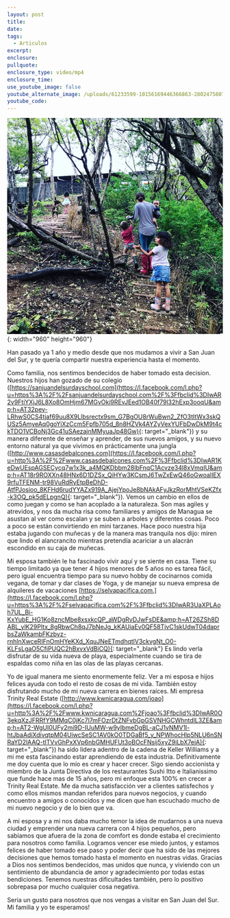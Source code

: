 ```yaml
---
layout: post
title:
date:
tags:
  - Articulos
excerpt:
enclosure:
pullquote:
enclosure_type: video/mp4
enclosure_time:
use_youtube_image: false
youtube_alternate_image: /uploads/61233599-10156169446366863-2802475807136546816-n.jpg
youtube_code:
---
```


![](/uploads/61233599-10156169446366863-2802475807136546816-n.jpg){: width="960" height="960"}

Han pasado ya 1 a&ntilde;o y medio desde que nos mudamos a vivir a San Juan del Sur, y te quer&iacute;a compartir nuestra experiencia hasta el momento.&nbsp;

Como familia, nos sentimos bendecidos de haber tomado esta decision. Nuestros hijos han gozado de su colegio ([https://sanjuandelsurdayschool.com](https://l.facebook.com/l.php?u=https%3A%2F%2Fsanjuandelsurdayschool.com%2F%3Ffbclid%3DIwAR2v9FtiYXjJ6L8Xo8OmHjm67MGvOki9REvJEed1OB40f79l32hExp3ooqU&amp;h=AT32pey-LRhwS0CS4tjaf69uu8X9Llbsrectx9sm_G7BgOU8rWuBwn2_ZfO3tItWx3skQUSz5AmyeAq0goYiXzCcm5Fpfb705d_8n8HZVk4AYZyVexYUFbDwDkM9t4ckTDO1VCBoNj3Gc41uSAezajnMMyuaJp48Gw){: target="_blank"}) y su manera diferente de ense&ntilde;ar y aprender, de sus nuevos amigos, y su nuevo entorno natural ya que vivimos en pr&aacute;cticamente una jungla ([http://www.casasdebalcones.com](https://l.facebook.com/l.php?u=http%3A%2F%2Fwww.casasdebalcones.com%2F%3Ffbclid%3DIwAR1KeDwUEspAGSECycq7w1x3k_a4MQKDbbm28lbFnqC1Acvze34l8xVmqIU&amp;h=AT18r9ROXXn48HNx6D1DZSx_QiHYw3KCsmJ6TwZxEwQ46oGwoaIlEX9rfuTFENM-tr98VuRdRyEtpBeDhD-AtfPJosioo_8KFHd6rudYYAZx919A_AjejYpoJe8bNAkAFyJkzRorMhtVSeKZfx-k3OQ_pk5dELpgnQ){: target="_blank"}). Vemos un cambio en ellos de como juegan y como se han acoplado a la naturaleza. Son mas agiles y atrevidos, y nos da mucha risa como familiares y amigos de Managua se asustan al ver como escalan y se suben a arboles y diferentes cosas. Poco a poco se est&aacute;n convirtiendo en mini tarzanes. Hace poco nuestra hija estaba jugando con mu&ntilde;ecas y de la manera mas tranquila nos dijo: miren que lindo el alancrancito mientras pretend&iacute;a acariciar a un alacr&aacute;n escondido en su caja de mu&ntilde;ecas.&nbsp;

Mi esposa tambi&eacute;n le ha fascinado vivir aqu&iacute; y se siente en casa. Tiene su tiempo limitado ya que tener 4 hijos menores de 5 a&ntilde;os no es tarea f&aacute;cil, pero igual encuentra tiempo para su nuevo hobby de cocinarnos comida vegana, de tomar y dar clases de Yoga, y de manejar su nueva empresa de alquileres de vacaciones&nbsp;[https://selvapacifica.com.](https://l.facebook.com/l.php?u=https%3A%2F%2Fselvapacifica.com%2F%3Ffbclid%3DIwAR3UaXPLAoh7UL_Bi-KxYubE_HG1Ko8zncMbe8xsxkcQP_aWDgRvDJwFsDE&amp;h=AT26ZSh8DABL_ylK29PItx_8gRbwCh8qJ7bNeJg_kKAUiaEv0QF58TjvC1skUdwT04daprbsZaWkambFKzbyz-rnhlnXwceRIFnOmHYeKXd_XquJNeETmdhqtlV3ckvgNt_O0-KLFsLgaO5CfiPUQC2hBxvxVdBiCQ){: target="_blank"}&nbsp;Es lindo verla disfrutar de su vida nueva de playa, especialmente cuando se tira de espaldas como ni&ntilde;a en las olas de las playas cercanas.&nbsp;

Yo de igual manera me siento enormemente feliz. Ver a mi esposa e hijos felices ayuda con todo el resto de cosas de mi vida. Tambi&eacute;n estoy disfrutando mucho de mi nueva carrera en bienes ra&iacute;ces. Mi empresa Trinity Real Estate ([http://www.kwnicaragua.com/joao](https://l.facebook.com/l.php?u=http%3A%2F%2Fwww.kwnicaragua.com%2Fjoao%3Ffbclid%3DIwAR0O3ekqXzJFRRfY9MMqC0jKc7l7mFOzrDtZNFvbGpGSVNHGCWhntdlL3ZE&amp;h=AT2-WgUI0UFy2mi9D-IUuMW-w9yIbmeDgBL-aCJ1vNMV1l-htJbaAdiXdivqtpM04UiwcSeSC1AV0kO0TDGaBf5_y_NPWhocHlp5NLU6nSNRaYD2lAAQ-tlTVvGhPxXVp6nbGMHUFUt3oBOcFNsij5xyZ9iLbX7eiA){: target="_blank"}) ha sido lidera adentro de la cadena de Keller Williams y a mi me esta fascinando estar aprendiendo de esta industria. Definitivamente me doy cuenta que lo m&iacute;o es crear y hacer crecer. Sigo siendo accionista y miembro de la Junta Directiva de los restaurantes Sushi Itto e Italianissimo que funde hace mas de 15 a&ntilde;os, pero mi enfoque esta 100% en crecer a Trinity Real Estate. Me da mucha satisfacci&oacute;n ver a clientes satisfechos y como ellos mismos mandan referidos para nuevos negocios, y cuando encuentro a amigos o conocidos y me dicen que han escuchado mucho de mi nuevo negocio y de lo bien que va.&nbsp;

A mi esposa y a mi nos daba mucho temor la idea de mudarnos a una nueva ciudad y emprender una nueva carrera con 4 hijos peque&ntilde;os, pero sab&iacute;amos que afuera de la zona de comfort es donde estaba el crecimiento para nosotros como familia. Logramos vencer ese miedo juntos, y estamos felices de haber tomado ese paso y poder decir que ha sido de las mejores decisiones que hemos tomado hasta el momento en nuestras vidas. Gracias a Dios nos sentimos bendecidos, mas unidos que nunca, y viviendo con un sentimiento de abundancia de amor y agradecimiento por todas estas bendiciones. Tenemos nuestras dificultades tambi&eacute;n, pero lo positivo sobrepasa por mucho cualquier cosa negativa.

Seria un gusto para nosotros que nos vengas a visitar en San Juan del Sur. Mi familia y yo te esperamos\!